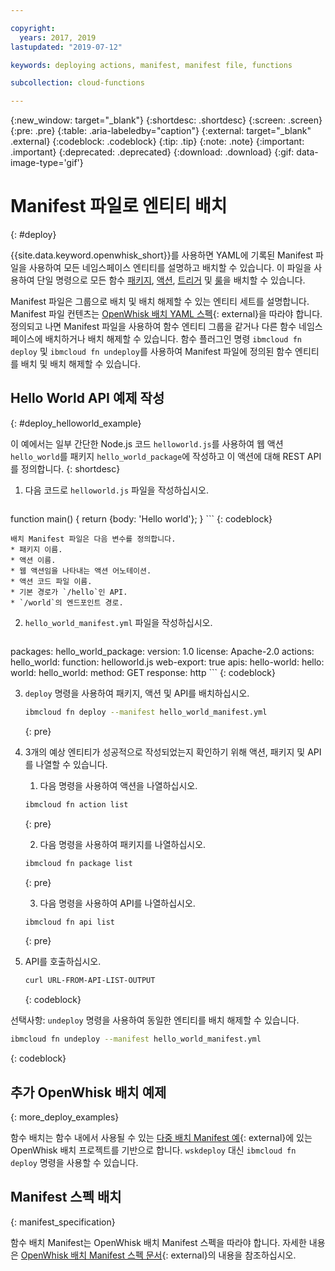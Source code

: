 ```yaml
---

copyright:
  years: 2017, 2019
lastupdated: "2019-07-12"

keywords: deploying actions, manifest, manifest file, functions

subcollection: cloud-functions

---
```


{:new_window: target="_blank"}
{:shortdesc: .shortdesc}
{:screen: .screen}
{:pre: .pre}
{:table: .aria-labeledby="caption"}
{:external: target="_blank" .external}
{:codeblock: .codeblock}
{:tip: .tip}
{:note: .note}
{:important: .important}
{:deprecated: .deprecated}
{:download: .download}
{:gif: data-image-type='gif'}


# Manifest 파일로 엔티티 배치
{: #deploy}

{{site.data.keyword.openwhisk_short}}를 사용하면 YAML에 기록된 Manifest 파일을 사용하여 모든 네임스페이스 엔티티를 설명하고 배치할 수 있습니다. 이 파일을 사용하여 단일 명령으로 모든 함수 [패키지](/docs/openwhisk?topic=cloud-functions-pkg_ov), [액션](/docs/openwhisk?topic=cloud-functions-actions), [트리거](/docs/openwhisk?topic=cloud-functions-triggers) 및 [룰](/docs/openwhisk?topic=cloud-functions-rules)을 배치할 수 있습니다.

Manifest 파일은 그룹으로 배치 및 배치 해제할 수 있는 엔티티 세트를 설명합니다. Manifest 파일 컨텐츠는 [OpenWhisk 배치 YAML 스펙](https://github.com/apache/incubator-openwhisk-wskdeploy/tree/master/specification#package-specification){: external}을 따라야 합니다. 정의되고 나면 Manifest 파일을 사용하여 함수 엔티티 그룹을 같거나 다른 함수 네임스페이스에 배치하거나 배치 해제할 수 있습니다. 함수 플러그인 명령 `ibmcloud fn deploy` 및 `ibmcloud fn undeploy`를 사용하여 Manifest 파일에 정의된 함수 엔티티를 배치 및 배치 해제할 수 있습니다.

## Hello World API 예제 작성
{: #deploy_helloworld_example}

이 예에서는 일부 간단한 Node.js 코드 `helloworld.js`를 사용하여 웹 액션 `hello_world`를 패키지 `hello_world_package`에 작성하고 이 액션에 대해 REST API를 정의합니다.
{: shortdesc}

1. 다음 코드로 `helloworld.js` 파일을 작성하십시오.

    ```javascript
function main() {
       return {body: 'Hello world'};
}
    ```
    {: codeblock}

    배치 Manifest 파일은 다음 변수를 정의합니다.
    * 패키지 이름.
    * 액션 이름.
    * 웹 액션임을 나타내는 액션 어노테이션.
    * 액션 코드 파일 이름.
    * 기본 경로가 `/hello`인 API.
    * `/world`의 엔드포인트 경로.

2. `hello_world_manifest.yml` 파일을 작성하십시오.

    ```yaml
packages:
  hello_world_package:
    version: 1.0
    license: Apache-2.0
    actions:
      hello_world:
        function: helloworld.js
        web-export: true
    apis:
      hello-world:
        hello:
          world:
            hello_world:
              method: GET
              response: http
    ```
    {: codeblock}

3. `deploy` 명령을 사용하여 패키지, 액션 및 API를 배치하십시오.

    ```sh
    ibmcloud fn deploy --manifest hello_world_manifest.yml
    ```
    {: pre}

4. 3개의 예상 엔티티가 성공적으로 작성되었는지 확인하기 위해 액션, 패키지 및 API를 나열할 수 있습니다.

    1. 다음 명령을 사용하여 액션을 나열하십시오.

      ```sh
    ibmcloud fn action list
      ```
      {: pre}

    2. 다음 명령을 사용하여 패키지를 나열하십시오.

      ```sh
    ibmcloud fn package list
      ```
      {: pre}

    3. 다음 명령을 사용하여 API를 나열하십시오.

      ```sh
      ibmcloud fn api list
      ```
      {: pre}

5. API를 호출하십시오.

    ```sh
    curl URL-FROM-API-LIST-OUTPUT
    ```
    {: codeblock}

선택사항: `undeploy` 명령을 사용하여 동일한 엔티티를 배치 해제할 수 있습니다.

```sh
ibmcloud fn undeploy --manifest hello_world_manifest.yml
```
{: codeblock}

## 추가 OpenWhisk 배치 예제
{: more_deploy_examples}

함수 배치는 함수 내에서 사용될 수 있는 [다중 배치 Manifest 예](https://github.com/apache/incubator-openwhisk-wskdeploy/blob/master/docs/programming_guide.md#guided-examples){: external}에 있는 OpenWhisk 배치 프로젝트를 기반으로 합니다.  `wskdeploy` 대신 `ibmcloud fn deploy` 명령을 사용할 수 있습니다.

## Manifest 스펙 배치
{: manifest_specification}

함수 배치 Manifest는 OpenWhisk 배치 Manifest 스펙을 따라야 합니다. 자세한 내용은 [OpenWhisk 배치 Manifest 스펙 문서](https://github.com/apache/incubator-openwhisk-wskdeploy/tree/master/specification#openwhisk-packaging-specification){: external}의 내용을 참조하십시오.




